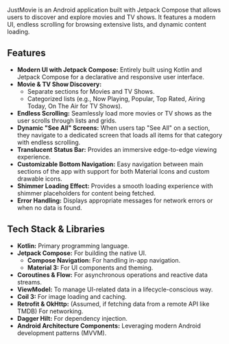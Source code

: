 JustMovie is an Android application built with Jetpack Compose that allows users to discover and explore movies and TV shows. It features a modern UI, endless scrolling for browsing extensive lists, and dynamic content loading.

## Features

*   **Modern UI with Jetpack Compose:** Entirely built using Kotlin and Jetpack Compose for a declarative and responsive user interface.
*   **Movie & TV Show Discovery:**
    *   Separate sections for Movies and TV Shows.
    *   Categorized lists (e.g., Now Playing, Popular, Top Rated, Airing Today, On The Air for TV Shows).
*   **Endless Scrolling:** Seamlessly load more movies or TV shows as the user scrolls through lists and grids.
*   **Dynamic "See All" Screens:** When users tap "See All" on a section, they navigate to a dedicated screen that loads all items for that category with endless scrolling.
*   **Translucent Status Bar:** Provides an immersive edge-to-edge viewing experience.
*   **Customizable Bottom Navigation:** Easy navigation between main sections of the app with support for both Material Icons and custom drawable icons.
*   **Shimmer Loading Effect:** Provides a smooth loading experience with shimmer placeholders for content being fetched.
*   **Error Handling:** Displays appropriate messages for network errors or when no data is found.

## Tech Stack & Libraries

*   **Kotlin:** Primary programming language.
*   **Jetpack Compose:** For building the native UI.
    *   **Compose Navigation:** For handling in-app navigation.
    *   **Material 3:** For UI components and theming.
*   **Coroutines & Flow:** For asynchronous operations and reactive data streams.
*   **ViewModel:** To manage UI-related data in a lifecycle-conscious way.
*   **Coil 3:** For image loading and caching.
*   **Retrofit & OkHttp:** (Assumed, if fetching data from a remote API like TMDB) For networking.
*   **Dagger Hilt:**  For dependency injection.
*   **Android Architecture Components:** Leveraging modern Android development patterns (MVVM).
